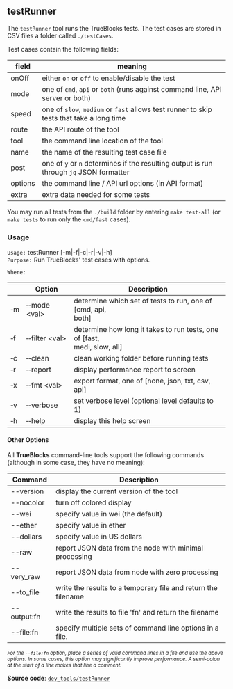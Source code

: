 ## testRunner

The `testRunner` tool runs the TrueBlocks tests. The test cases are stored in CSV files a folder called `./testCases`.

Test cases contain the following fields:

| field   | meaning                                                                                  |
| ------- | ---------------------------------------------------------------------------------------- |
| onOff   | either `on` or `off` to enable/disable the test                                          |
| mode    | one of `cmd`, `api` or `both` (runs against command line, API server or both)            |
| speed   | one of `slow`, `medium` or `fast` allows test runner to skip tests that take a long time |
| route   | the API route of the tool                                                                |
| tool    | the command line location of the tool                                                    |
| name    | the name of the resulting test case file                                                 |
| post    | one of `y` or `n` determines if the resulting output is run through `jq` JSON formatter  |
| options | the command line / API url options (in API format)                                       |
| extra   | extra data needed for some tests                                                         |

You may run all tests from the `./build` folder by entering `make test-all` (or `make tests` to run only the `cmd/fast` cases).

### Usage

`Usage:`    testRunner [-m|-f|-c|-r|-v|-h]  
`Purpose:`  Run TrueBlocks' test cases with options.

`Where:`

|          | Option                           | Description                                                                  |
| -------- | -------------------------------- | ---------------------------------------------------------------------------- |
| &#8208;m | &#8208;&#8208;mode &lt;val&gt;   | determine which set of tests to run, one of [cmd, api,<br/>both]             |
| &#8208;f | &#8208;&#8208;filter &lt;val&gt; | determine how long it takes to run tests, one of [fast,<br/>medi, slow, all] |
| &#8208;c | &#8208;&#8208;clean              | clean working folder before running tests                                    |
| &#8208;r | &#8208;&#8208;report             | display performance report to screen                                         |
| &#8208;x | &#8208;&#8208;fmt &lt;val&gt;    | export format, one of [none, json, txt, csv, api]                            |
| &#8208;v | &#8208;&#8208;verbose            | set verbose level (optional level defaults to 1)                             |
| &#8208;h | &#8208;&#8208;help               | display this help screen                                                     |

#### Other Options

All **TrueBlocks** command-line tools support the following commands (although in some case, they have no meaning):

| Command     | Description                                                   |
| ----------- | ------------------------------------------------------------- |
| --version   | display the current version of the tool                       |
| --nocolor   | turn off colored display                                      |
| --wei       | specify value in wei (the default)                            |
| --ether     | specify value in ether                                        |
| --dollars   | specify value in US dollars                                   |
| --raw       | report JSON data from the node with minimal processing        |
| --very_raw  | report JSON data from node with zero processing               |
| --to_file   | write the results to a temporary file and return the filename |
| --output:fn | write the results to file 'fn' and return the filename        |
| --file:fn   | specify multiple sets of command line options in a file.      |

<small>*For the `--file:fn` option, place a series of valid command lines in a file and use the above options. In some cases, this option may significantly improve performance. A semi-colon at the start of a line makes that line a comment.*</small>

**Source code**: [`dev_tools/testRunner`](https://github.com/TrueBlocks/trueblocks-core/tree/master/src/dev_tools/testRunner)

